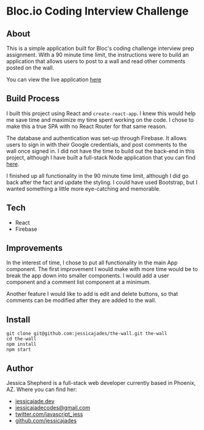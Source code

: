 # Bloc.io Coding Interview Challenge

## About

This is a simple application built for Bloc's coding challenge interview prep assignment. With a 90 minute time limit, the instructions were to build an application that allows users to post to a wall and read other comments posted on the wall.

You can view the live application [here](https://jessicajades-the-wall.herokuapp.com/)

## Build Process

I built this project using React and `create-react-app`. I knew this would help me save time and maximize my time spent working on the code. I chose to make this a true SPA with no React Router for that same reason.

The database and authentication was set-up through Firebase. It allows users to sign in with their Google credentials, and post comments to the wall once signed in. I did not have the time to build out the back-end in this project, although I have built a full-stack Node application that you can find [here](https://github.com/jessicajades/blocipedia-node).

I finished up all functionality in the 90 minute time limit, although I did go back after the fact and update the styling. I could have used Bootstrap, but I wanted something a little more eye-catching and memorable.

## Tech

-   React
-   Firebase

## Improvements

In the interest of time, I chose to put all functionality in the main App component. The first improvement I would make with more time would be to break the app down into smaller components. I would add a user component and a comment list component at a minimum.

Another feature I would like to add is edit and delete buttons, so that comments can be modified after they are added to the wall.

## Install

```
git clone git@github.com:jessicajades/the-wall.git the-wall
cd the-wall
npm install
npm start
```

## Author

Jessica Shepherd is a full-stack web developer currently based in Phoenix, AZ. Where you can find her:

-   [jessicajade.dev](https://jessicajade.dev/)
-   [jessicajadecodes@gmail.com](mailto:jessicajadecodes@gmail.com)
-   [twitter.com/javascript_jess](https://twitter.com/javascript_jess)
-   [github.com/jessicajades](https://github.com/jessicajades)
